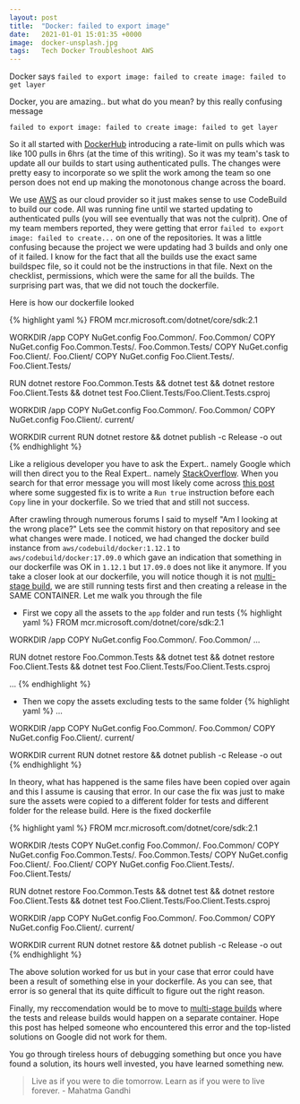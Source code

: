 ```yaml
---
layout: post
title:  "Docker: failed to export image"
date:   2021-01-01 15:01:35 +0000
image:  docker-unsplash.jpg
tags:   Tech Docker Troubleshoot AWS
---
```


Docker says `failed to export image: failed to create image: failed to get layer`

Docker, you are amazing.. but what do you mean? by this really confusing message

```
failed to export image: failed to create image: failed to get layer
```

So it all started with [DockerHub](https://hub.docker.com) introducing a rate-limit on pulls which was like 100 pulls in 6hrs (at the time of this writing). So it was my team's task to update all our builds to start using authenticated pulls. The changes were pretty easy to incorporate so we split the work among the team so one person does not end up making the monotonous change across the board.

We use [AWS](https://aws.amazon.com/) as our cloud provider so it just makes sense to use CodeBuild to build our code. All was running fine until we started updating to authenticated pulls (you will see eventually that was not the culprit). One of my team members reported, they were getting that error `failed to export image: failed to create...` on one of the repositories. It was a little confusing because the project we were updating had 3 builds and only one of it failed. I know for the fact that all the builds use the exact same buildspec file, so it could not be the instructions in that file. Next on the checklist, permissions, which were the same for all the builds. The surprising part was, that we did not touch the dockerfile.

Here is how our dockerfile looked

{% highlight yaml %}
FROM mcr.microsoft.com/dotnet/core/sdk:2.1

WORKDIR /app
COPY NuGet.config Foo.Common/. Foo.Common/
COPY NuGet.config Foo.Common.Tests/. Foo.Common.Tests/
COPY NuGet.config Foo.Client/. Foo.Client/
COPY NuGet.config Foo.Client.Tests/. Foo.Client.Tests/

RUN dotnet restore Foo.Common.Tests && dotnet test && dotnet restore Foo.Client.Tests && dotnet test Foo.Client.Tests/Foo.Client.Tests.csproj

WORKDIR /app
COPY NuGet.config Foo.Common/. Foo.Common/
COPY NuGet.config Foo.Client/. current/

WORKDIR current
RUN dotnet restore && dotnet publish -c Release -o out
{% endhighlight %}

Like a religious developer you have to ask the Expert.. namely Google which will then direct you to the Real Expert.. namely [StackOverflow](https://stackoverflow.com/). When you search for that error message you will most likely come across [this post](https://stackoverflow.com/questions/51115856/docker-failed-to-export-image-failed-to-create-image-failed-to-get-layer) where some suggested fix is to write a `Run true` instruction before each `Copy` line in your dockerfile. So we tried that and still not success. 

After crawling through numerous forums I said to myself "Am I looking at the wrong place?" Lets see the commit history on that repository and see what changes were made. I noticed, we had changed the docker build instance from `aws/codebuild/docker:1.12.1` to `aws/codebuild/docker:17.09.0` which gave an indication that something in our dockerfile was OK in `1.12.1` but `17.09.0` does not like it anymore. If you take a closer look at our dockerfile, you will notice though it is not [multi-stage build](https://docs.docker.com/develop/develop-images/multistage-build/), we are still running tests first and then creating a release in the SAME CONTAINER. Let me walk you through the file

* First we copy all the assets to the `app` folder and run tests
{% highlight yaml %}
FROM mcr.microsoft.com/dotnet/core/sdk:2.1

WORKDIR /app
COPY NuGet.config Foo.Common/. Foo.Common/
...

RUN dotnet restore Foo.Common.Tests && dotnet test && dotnet restore Foo.Client.Tests && dotnet test Foo.Client.Tests/Foo.Client.Tests.csproj

...
{% endhighlight %}

* Then we copy the assets excluding tests to the same folder
{% highlight yaml %}
...

WORKDIR /app
COPY NuGet.config Foo.Common/. Foo.Common/
COPY NuGet.config Foo.Client/. current/

WORKDIR current
RUN dotnet restore && dotnet publish -c Release -o out
{% endhighlight %}

In theory, what has happened is the same files have been copied over again and this I assume is causing that error. In our case the fix was just to make sure the assets were copied to a different folder for tests and different folder for the release build. Here is the fixed dockerfile

{% highlight yaml %}
FROM mcr.microsoft.com/dotnet/core/sdk:2.1

WORKDIR /tests
COPY NuGet.config Foo.Common/. Foo.Common/
COPY NuGet.config Foo.Common.Tests/. Foo.Common.Tests/
COPY NuGet.config Foo.Client/. Foo.Client/
COPY NuGet.config Foo.Client.Tests/. Foo.Client.Tests/

RUN dotnet restore Foo.Common.Tests && dotnet test && dotnet restore Foo.Client.Tests && dotnet test Foo.Client.Tests/Foo.Client.Tests.csproj

WORKDIR /app
COPY NuGet.config Foo.Common/. Foo.Common/
COPY NuGet.config Foo.Client/. current/

WORKDIR current
RUN dotnet restore && dotnet publish -c Release -o out
{% endhighlight %}

The above solution worked for us but in your case that error could have been a result of something else in your dockerfile. As you can see, that error is so general that its quite difficult to figure out the right reason.

Finally, my reccomendation would be to move to [multi-stage builds](https://docs.docker.com/develop/develop-images/multistage-build/) where the tests and release builds would happen on a separate container. Hope this post has helped someone who encountered this error and the top-listed solutions on Google did not work for them. 

You go through tireless hours of debugging something but once you have found a solution, its hours well invested, you have learned something new.

> Live as if you were to die tomorrow. Learn as if you were to live forever. - Mahatma Gandhi